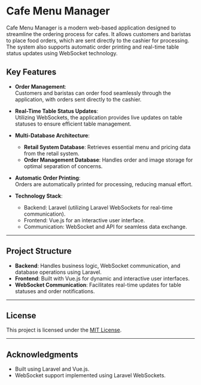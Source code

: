 
# **Cafe Menu Manager**  

Cafe Menu Manager is a modern web-based application designed to streamline the ordering process for cafes. It allows customers and baristas to place food orders, which are sent directly to the cashier for processing. The system also supports automatic order printing and real-time table status updates using WebSocket technology.  

## **Key Features**  

- **Order Management**:  
  Customers and baristas can order food seamlessly through the application, with orders sent directly to the cashier.  

- **Real-Time Table Status Updates**:  
  Utilizing WebSockets, the application provides live updates on table statuses to ensure efficient table management.  

- **Multi-Database Architecture**:  
  - **Retail System Database**: Retrieves essential menu and pricing data from the retail system.  
  - **Order Management Database**: Handles order and image storage for optimal separation of concerns.  

- **Automatic Order Printing**:  
  Orders are automatically printed for processing, reducing manual effort.  

- **Technology Stack**:  
  - Backend: Laravel (utilizing Laravel WebSockets for real-time communication).  
  - Frontend: Vue.js for an interactive user interface.  
  - Communication: WebSocket and API for seamless data exchange.  

---

## **Project Structure**  

- **Backend**: Handles business logic, WebSocket communication, and database operations using Laravel.  
- **Frontend**: Built with Vue.js for dynamic and interactive user interfaces.  
- **WebSocket Communication**: Facilitates real-time updates for table statuses and order notifications.  

---

## **License**  

This project is licensed under the [MIT License](LICENSE).  

---

## **Acknowledgments**  

- Built using Laravel and Vue.js.  
- WebSocket support implemented using Laravel WebSockets.  
